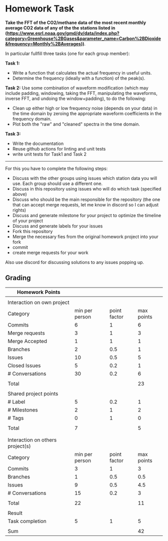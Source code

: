 # Homework Task

**Take the FFT of the CO2/methane data of the most recent monthly average CO2 data of any of the the stations listed in (https://www.esrl.noaa.gov/gmd/dv/data/index.php?category=Greenhouse%2BGases&parameter_name=Carbon%2BDioxide&frequency=Monthly%2BAverages))**.

In particular fullfill three tasks (one for each group member):

**Task 1:**
- Write a function that calculates the actual frequency in useful units.
- Determine the frequency (ideally with a function) of the peak(s).

**Task 2:**
Use some combination of waveform modification (which may include padding, windowing, taking the FFT, manipulating the waveforms, inverse FFT, and undoing the window+padding), to do the following:
- Clean up either high or low frequency noise (depends on your data) in the time domain by zeroing the appropriate waveform coefficients in the frequency domain.
- Plot both the "raw" and "cleaned" spectra in the time domain.

**Task 3:**
- Write the documentation
- Reuse github actions for linting and unit tests
- write unit tests for Task1 and Task 2
  
---

For this you have to complete the following steps:

- Discuss with the other groups using issues which station data you will use. Each group should use a different one.
- Discuss in this repository using issues who will do which task (specified above)
- Discuss who should be the main responsible for the repository (the one that can accept merge requests, let me know in discord so I can adjust rights)
- Discuss and generate milestone for your project to optimize the timeline of your project
- Discuss and generate labels for your issues
- Fork this repository
- Merge the necessary fies from the original homework project into your fork
- commit
- create merge requests for your work

Also use discord for discussing solutions to any issues popping up.

## Grading

| Homework Points                  |                |              |            |
| -------------------------------- | -------------- | ------------ | ---------- |
|                                  |                |              |            |
| Interaction on own project       |                |              |            |
| Category                         | min per person | point factor | max points |
| Commits                          | 6              | 1            | 6          |
| Merge requests                   | 3              | 1            | 3          |
| Merge Accepted                   | 1              | 1            | 1          |
| Branches                         | 2              | 0.5          | 1          |
| Issues                           | 10             | 0.5          | 5          |
| Closed Issues                    | 5              | 0.2          | 1          |
| \# Conversations                 | 30             | 0.2          | 6          |
|                                  |                |              |            |
| Total                            |                |              | 23         |
|                                  |                |              |            |
| Shared project points            |                |              |            |
| \# Label                         | 5              | 0.2          | 1          |
| \# Milestones                    | 2              | 1            | 2          |
| \# Tags                          | 0              | 1            | 0          |
|                                  |                |              |            |
| Total                            | 7              |              | 5          |
|                                  |                |              |            |
|                                  |                |              |            |
| Interaction on others project(s) |                |              |            |
| Category                         | min per person | point factor | max points |
| Commits                          | 3              | 1            | 3          |
| Branches                         | 1              | 0.5          | 0.5        |
| Issues                           | 9              | 0.5          | 4.5        |
| \# Conversations                 | 15             | 0.2          | 3          |
|                                  |                |              |            |
| Total                            | 22             |              | 11         |
|                                  |                |              |            |
| Result                           |                |              |            |
| Task completion                  | 5              | 1            | 5          |
|                                  |                |              |            |
| Sum                              |                |              | 42         |

